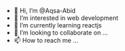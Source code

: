 - 👋 Hi, I’m @Aqsa-Abid
- 👀 I’m interested in web development
- 🌱 I’m currently learning reactjs
- 💞️ I’m looking to collaborate on ...
- 📫 How to reach me ...

<!---
Aqsa-Abid/Aqsa-Abid is a ✨ special ✨ repository because its `README.md` (this file) appears on your GitHub profile.
You can click the Preview link to take a look at your changes.
--->
